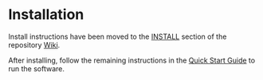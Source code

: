 # Installation

Install instructions have been moved to the [INSTALL](https://github.com/Tree111-Network/tree-blockchain/wiki/INSTALL) section of the repository [Wiki](https://github.com/Tree111-Network/tree-blockchain/wiki).

After installing, follow the remaining instructions in the
[Quick Start Guide](https://github.com/Tree111-Network/tree-blockchain/wiki/Quick-Start-Guide)
to run the software.
